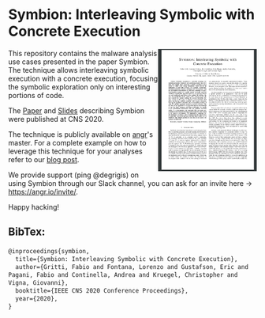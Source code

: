# Symbion: Interleaving Symbolic with Concrete Execution
<a href=""> <img align="right" width="200"  src="symbion_paper.png"> </a>

This repository contains the malware analysis use cases presented in the paper Symbion. The technique allows interleaving symbolic execution with a concrete execution, focusing the symbolic exploration only on interesting portions of code. 

The <a href="127.0.0.1">Paper</a> and <a href="https://hexgolems.com/talks/redqueen.pdf">Slides</a> describing Symbion were published at CNS 2020. 

The technique is publicly available on <a href="https://github.com/angr/angr">angr</a>'s master.
For a complete example on how to leverage this technique for your analyses refer to our <a href="https://angr.io/blog/angr_symbion/">blog post</a>.

We provide support (ping @degrigis) on using Symbion through our Slack channel, you can ask for an invite here -> https://angr.io/invite/.


Happy hacking!

## BibTex:
```
@inproceedings{symbion,
  title={Symbion: Interleaving Symbolic with Concrete Execution},
  author={Gritti, Fabio and Fontana, Lorenzo and Gustafson, Eric and Pagani, Fabio and Continella, Andrea and Kruegel, Christopher and Vigna, Giovanni},
  booktitle={IEEE CNS 2020 Conference Proceedings},
  year={2020},
}
```
